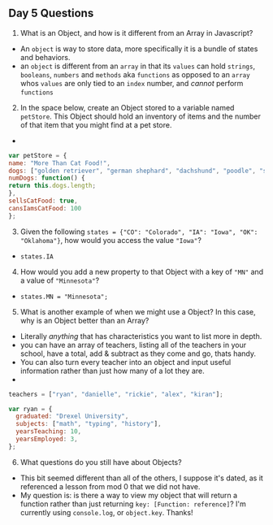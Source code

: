 ## Day 5 Questions

1. What is an Object, and how is it different from an Array in Javascript?
* An ``object`` is way to store data, more specifically it is a bundle of states and behaviors.
* an ``object`` is different from an ``array`` in that its ``values`` can hold ``strings``, ``booleans``, ``numbers`` and ``methods`` aka ``functions`` as opposed to an ``array`` whos ``values`` are only tied to an ``index`` number, and _cannot_ perform ``functions``

2. In the space below, create an Object stored to a variable named `petStore`.  This Object should hold an inventory of items and the number of that item that you might find at a pet store.
  *
  ```javaScript
var petStore = {
name: "More Than Cat Food!",
dogs: ["golden retriever", "german shephard", "dachshund", "poodle", "springer spaniel"],
numDogs: function() {
  return this.dogs.length;
},
sellsCatFood: true,
cansIamsCatFood: 100
};
  ```


3. Given the following `states = {"CO": "Colorado", "IA": "Iowa", "OK": "Oklahoma"}`, how would you access the value `"Iowa"`?
* ``states.IA``

4. How would you add a new property to that Object with a key of `"MN"` and a value of `"Minnesota"`?
  * ``states.MN = "Minnesota";``

5. What is another example of when we might use a Object?  In this case, why is an Object better than an Array?
  * Literally _anything_ that has characteristics you want to list more in depth.
  * you can have an array of teachers, listing all of the teachers in your school, have a total, add & subtract as they come and go, thats handy.
  * You can also turn every teacher into an object and input useful information rather than just how many of a lot they are.
  *
  ```Javascript
  teachers = ["ryan", "danielle", "rickie", "alex", "kiran"];

  var ryan = {
    graduated: "Drexel University",
    subjects: ["math", "typing", "history"],
    yearsTeaching: 10,
    yearsEmployed: 3,
  };

  ```


6. What questions do you still have about Objects?
  * This bit seemed different than all of the others, I suppose it's dated, as it referenced a lesson from mod 0 that we did not have.
  * My question is: is there a way to view my object that will return a function rather than just returning ``key: [Function: reference]``?
  I'm currently using ``console.log``, or ``object.key``. Thanks!
